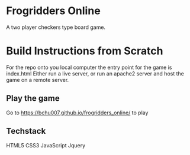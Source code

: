 # Frogridders Online
A two player checkers type board game.

# Build Instructions from Scratch
For the repo onto you local computer
the entry point for the game is index.html
Either run a live server, or run an apache2 server and host the game on a remote server.

## Play the game
Go to https://bchu007.github.io/frogridders_online/ to play

## Techstack
HTML5
CSS3
JavaScript
Jquery
